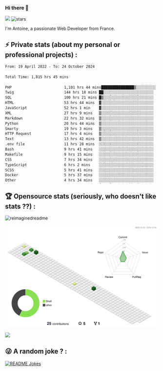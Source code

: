 ### Hi there 👋

![](https://komarev.com/ghpvc/?username=niotna)
<img src="https://img.shields.io/github/stars/niotna?label=Stars" alt="stars">

I'm Antoine, a passionate Web Developer from France.

## :zap: Private stats (about my personal or professional projects) : 

<!--START_SECTION:waka-->

```txt
From: 19 April 2022 - To: 24 October 2024

Total Time: 1,815 hrs 45 mins

PHP                        1,101 hrs 44 mins███████████████▒░░░░░░░░░   60.68 %
Twig                       144 hrs 18 mins ██░░░░░░░░░░░░░░░░░░░░░░░   07.95 %
SQL                        100 hrs 21 mins █▒░░░░░░░░░░░░░░░░░░░░░░░   05.53 %
HTML                       53 hrs 44 mins  ▓░░░░░░░░░░░░░░░░░░░░░░░░   02.96 %
JavaScript                 52 hrs 1 min    ▓░░░░░░░░░░░░░░░░░░░░░░░░   02.86 %
XML                        27 hrs 9 mins   ▒░░░░░░░░░░░░░░░░░░░░░░░░   01.50 %
Markdown                   22 hrs 32 mins  ▒░░░░░░░░░░░░░░░░░░░░░░░░   01.24 %
Python                     20 hrs 44 mins  ▒░░░░░░░░░░░░░░░░░░░░░░░░   01.14 %
Smarty                     19 hrs 3 mins   ▒░░░░░░░░░░░░░░░░░░░░░░░░   01.05 %
HTTP Request               17 hrs 4 mins   ▒░░░░░░░░░░░░░░░░░░░░░░░░   00.94 %
Text                       13 hrs 42 mins  ▒░░░░░░░░░░░░░░░░░░░░░░░░   00.76 %
.env file                  11 hrs 28 mins  ░░░░░░░░░░░░░░░░░░░░░░░░░   00.63 %
Bash                       9 hrs 41 mins   ░░░░░░░░░░░░░░░░░░░░░░░░░   00.53 %
Makefile                   9 hrs 15 mins   ░░░░░░░░░░░░░░░░░░░░░░░░░   00.51 %
CSS                        7 hrs 34 mins   ░░░░░░░░░░░░░░░░░░░░░░░░░   00.42 %
TypeScript                 6 hrs 2 mins    ░░░░░░░░░░░░░░░░░░░░░░░░░   00.33 %
SCSS                       5 hrs 41 mins   ░░░░░░░░░░░░░░░░░░░░░░░░░   00.31 %
Docker                     5 hrs 37 mins   ░░░░░░░░░░░░░░░░░░░░░░░░░   00.31 %
Other                      4 hrs 34 mins   ░░░░░░░░░░░░░░░░░░░░░░░░░   00.25 %
```

<!--END_SECTION:waka-->

## :trophy: Opensource stats (seriously, who doesn't like stats ??) : 

<!---
[![Top Langs](https://github-readme-stats.vercel.app/api/top-langs/?username=niotna)](https://github.com/anuraghazra/github-readme-stats) 
-->
<img src="https://myreadme.vercel.app/api/embed/niotna?panels=userstatistics,toprepositories,toplanguages,commitgraph" alt="reimaginedreadme" />

![](./profile-3d-contrib/profile-green-animate.svg)

<img src="https://github-profile-trophy.vercel.app/?username=niotna&theme=juicyfresh&no-bg=true" />

## :stuck_out_tongue_winking_eye: A random joke ? : 

<a href="https://readme-jokes.vercel.app"><img align="center" src="https://readme-jokes.vercel.app/api" alt="README Jokes"></a>
